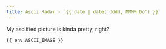 ```yaml
---
title: Ascii Radar - `{{ date | date('dddd, MMMM Do') }}`
---
```

My asciified picture is kinda pretty, right?

```
{{ env.ASCII_IMAGE }}
```
